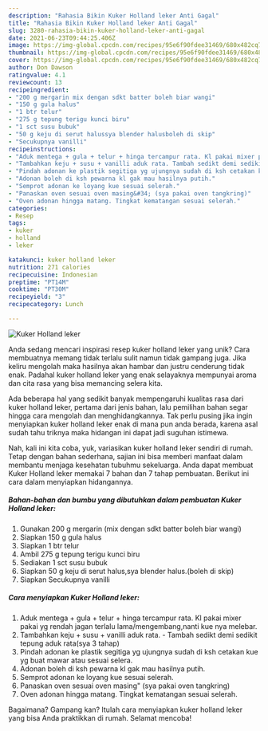 ```yaml
---
description: "Rahasia Bikin Kuker Holland leker Anti Gagal"
title: "Rahasia Bikin Kuker Holland leker Anti Gagal"
slug: 3280-rahasia-bikin-kuker-holland-leker-anti-gagal
date: 2021-06-23T09:44:25.406Z
image: https://img-global.cpcdn.com/recipes/95e6f90fdee31469/680x482cq70/kuker-holland-leker-foto-resep-utama.jpg
thumbnail: https://img-global.cpcdn.com/recipes/95e6f90fdee31469/680x482cq70/kuker-holland-leker-foto-resep-utama.jpg
cover: https://img-global.cpcdn.com/recipes/95e6f90fdee31469/680x482cq70/kuker-holland-leker-foto-resep-utama.jpg
author: Don Dawson
ratingvalue: 4.1
reviewcount: 13
recipeingredient:
- "200 g mergarin mix dengan sdkt batter boleh biar wangi"
- "150 g gula halus"
- "1 btr telur"
- "275 g tepung terigu kunci biru"
- "1 sct susu bubuk"
- "50 g keju di serut halussya blender halusboleh di skip"
- "Secukupnya vanilli"
recipeinstructions:
- "Aduk mentega + gula + telur + hinga tercampur rata. Kl pakai mixer pakai yg rendah jagan terlalu lama/mengembang,nanti kue nya melebar."
- "Tambahkan keju + susu + vanilli aduk rata. Tambah sedikt demi sedikit tepung aduk rata(sya 3 tahap)"
- "Pindah adonan ke plastik segitiga yg ujungnya sudah di ksh cetakan kue yg buat mawar atau sesuai selera."
- "Adonan boleh di ksh pewarna kl gak mau hasilnya putih."
- "Semprot adonan ke loyang kue sesuai selerah."
- "Panaskan oven sesuai oven masing&#34; (sya pakai oven tangkring)"
- "Oven adonan hingga matang. Tingkat kematangan sesuai selerah."
categories:
- Resep
tags:
- kuker
- holland
- leker

katakunci: kuker holland leker 
nutrition: 271 calories
recipecuisine: Indonesian
preptime: "PT14M"
cooktime: "PT30M"
recipeyield: "3"
recipecategory: Lunch

---
```



![Kuker Holland leker](https://img-global.cpcdn.com/recipes/95e6f90fdee31469/680x482cq70/kuker-holland-leker-foto-resep-utama.jpg)

Anda sedang mencari inspirasi resep kuker holland leker yang unik? Cara membuatnya memang tidak terlalu sulit namun tidak gampang juga. Jika keliru mengolah maka hasilnya akan hambar dan justru cenderung tidak enak. Padahal kuker holland leker yang enak selayaknya mempunyai aroma dan cita rasa yang bisa memancing selera kita.



Ada beberapa hal yang sedikit banyak mempengaruhi kualitas rasa dari kuker holland leker, pertama dari jenis bahan, lalu pemilihan bahan segar hingga cara mengolah dan menghidangkannya. Tak perlu pusing jika ingin menyiapkan kuker holland leker enak di mana pun anda berada, karena asal sudah tahu triknya maka hidangan ini dapat jadi suguhan istimewa.


Nah, kali ini kita coba, yuk, variasikan kuker holland leker sendiri di rumah. Tetap dengan bahan sederhana, sajian ini bisa memberi manfaat dalam membantu menjaga kesehatan tubuhmu sekeluarga. Anda dapat membuat Kuker Holland leker memakai 7 bahan dan 7 tahap pembuatan. Berikut ini cara dalam menyiapkan hidangannya.

<!--inarticleads1-->

##### Bahan-bahan dan bumbu yang dibutuhkan dalam pembuatan Kuker Holland leker:

1. Gunakan 200 g mergarin (mix dengan sdkt batter boleh biar wangi)
1. Siapkan 150 g gula halus
1. Siapkan 1 btr telur
1. Ambil 275 g tepung terigu kunci biru
1. Sediakan 1 sct susu bubuk
1. Siapkan 50 g keju di serut halus,sya blender halus.(boleh di skip)
1. Siapkan Secukupnya vanilli




<!--inarticleads2-->

##### Cara menyiapkan Kuker Holland leker:

1. Aduk mentega + gula + telur + hinga tercampur rata. Kl pakai mixer pakai yg rendah jagan terlalu lama/mengembang,nanti kue nya melebar.
1. Tambahkan keju + susu + vanilli aduk rata. - Tambah sedikt demi sedikit tepung aduk rata(sya 3 tahap)
1. Pindah adonan ke plastik segitiga yg ujungnya sudah di ksh cetakan kue yg buat mawar atau sesuai selera.
1. Adonan boleh di ksh pewarna kl gak mau hasilnya putih.
1. Semprot adonan ke loyang kue sesuai selerah.
1. Panaskan oven sesuai oven masing&#34; (sya pakai oven tangkring)
1. Oven adonan hingga matang. Tingkat kematangan sesuai selerah.




Bagaimana? Gampang kan? Itulah cara menyiapkan kuker holland leker yang bisa Anda praktikkan di rumah. Selamat mencoba!
